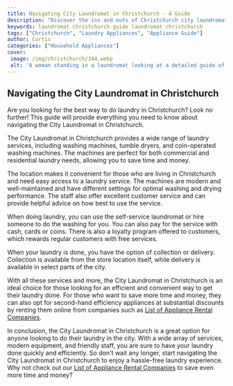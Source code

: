 ```yaml
---
title: Navigating City Laundromat in Christchurch - A Guide
description: "Discover the ins and outs of Christchurch city laundromats from location hours and prices to tips for making laundry day quick and easy Learn all this and more in this detailed guide"
keywords: laundromat christchurch guide laundromat christchurch
tags: ["Christchurch", "Laundry Appliances", "Appliance Guide"]
author: Curtis
categories: ["Household Appliances"]
cover: 
 image: /img/christchurch/344.webp
 alt: 'A woman standing in a laundromat looking at a detailed guide of City Laundromat in Christchurch'
---
```

## Navigating the City Laundromat in Christchurch
Are you looking for the best way to do laundry in Christchurch? Look no further! This guide will provide everything you need to know about navigating the City Laundromat in Christchurch.

The City Laundromat in Christchurch provides a wide range of laundry services, including washing machines, tumble dryers, and coin-operated washing machines. The machines are perfect for both commercial and residential laundry needs, allowing you to save time and money. 

The location makes it convenient for those who are living in Christchurch and need easy access to a laundry service. The machines are modern and well-maintained and have different settings for optimal washing and drying performance. The staff also offer excellent customer service and can provide helpful advice on how best to use the service.

When doing laundry, you can use the self-service laundromat or hire someone to do the washing for you. You can also pay for the service with cash, cards or coins. There is also a loyalty program offered to customers, which rewards regular customers with free services.

When your laundry is done, you have the option of collection or delivery. Collection is available from the store location itself, while delivery is available in select parts of the city. 

With all these services and more, the City Laundromat in Christchurch is an ideal choice for those looking for an efficient and convenient way to get their laundry done. For those who want to save more time and money, they can also opt for second-hand efficiency appliances at substantial discounts by renting them online from companies such as [List of Appliance Rental Companies](./pages/appliance-rental).

In conclusion, the City Laundromat in Christchurch is a great option for anyone looking to do their laundry in the city. With a wide array of services, modern equipment, and friendly staff, you are sure to have your laundry done quickly and efficiently. So don't wait any longer, start navigating the City Laundromat in Christchurch to enjoy a hassle-free laundry experience. Why not check out our [List of Appliance Rental Companies](./pages/appliance-rental) to save even more time and money?
